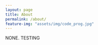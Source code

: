 ```yaml
---
layout: page
title: About
permalink: /about/
feature-img: "assets/img/code_prog.jpg"
---
```


NONE.
TESTING
